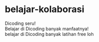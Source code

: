 # belajar-kolaborasi
Dicoding seru!<br>
Belajar di Dicoding banyak manfaatnya!<br>
belajar di Dicoding banyak latihan free loh<br>
